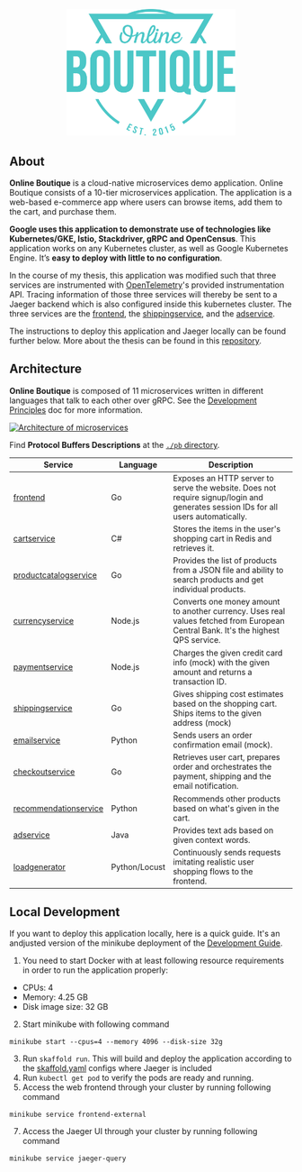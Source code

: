 <p align="center">
<img src="src/frontend/static/icons/Hipster_HeroLogoCyan.svg" width="300" alt="Online Boutique" />
</p>


## About

**Online Boutique** is a cloud-native microservices demo application.
Online Boutique consists of a 10-tier microservices application. The application is a
web-based e-commerce app where users can browse items,
add them to the cart, and purchase them.

**Google uses this application to demonstrate use of technologies like
Kubernetes/GKE, Istio, Stackdriver, gRPC and OpenCensus**. This application
works on any Kubernetes cluster, as well as Google
Kubernetes Engine. It’s **easy to deploy with little to no configuration**.

In the course of my thesis, this application was modified such that three services are instrumented with [OpenTelemetry](https://opentelemetry.io/)'s provided instrumentation API. Tracing information of those three services will thereby be sent to a Jaeger backend which is also configured inside this kubernetes cluster. The three services are the [frontend](./src/frontend), the [shippingservice](./src/shippingservice), and the [adservice](./src/adservice).

The instructions to deploy this application and Jaeger locally can be found further below. More about the thesis can be found in this [repository](https://github.com/fabenan-f/ukulele).

## Architecture

**Online Boutique** is composed of 11 microservices written in different
languages that talk to each other over gRPC. See the [Development Principles](/docs/development-principles.md) doc for more information.

[![Architecture of
microservices](./docs/img/architecture-diagram.png)](./docs/img/architecture-diagram.png)

Find **Protocol Buffers Descriptions** at the [`./pb` directory](./pb).

| Service                                              | Language      | Description                                                                                                                       |
| ---------------------------------------------------- | ------------- | --------------------------------------------------------------------------------------------------------------------------------- |
| [frontend](./src/frontend)                           | Go            | Exposes an HTTP server to serve the website. Does not require signup/login and generates session IDs for all users automatically. |
| [cartservice](./src/cartservice)                     | C#            | Stores the items in the user's shopping cart in Redis and retrieves it.                                                           |
| [productcatalogservice](./src/productcatalogservice) | Go            | Provides the list of products from a JSON file and ability to search products and get individual products.                        |
| [currencyservice](./src/currencyservice)             | Node.js       | Converts one money amount to another currency. Uses real values fetched from European Central Bank. It's the highest QPS service. |
| [paymentservice](./src/paymentservice)               | Node.js       | Charges the given credit card info (mock) with the given amount and returns a transaction ID.                                     |
| [shippingservice](./src/shippingservice)             | Go            | Gives shipping cost estimates based on the shopping cart. Ships items to the given address (mock)                                 |
| [emailservice](./src/emailservice)                   | Python        | Sends users an order confirmation email (mock).                                                                                   |
| [checkoutservice](./src/checkoutservice)             | Go            | Retrieves user cart, prepares order and orchestrates the payment, shipping and the email notification.                            |
| [recommendationservice](./src/recommendationservice) | Python        | Recommends other products based on what's given in the cart.                                                                      |
| [adservice](./src/adservice)                         | Java          | Provides text ads based on given context words.                                                                                   |
| [loadgenerator](./src/loadgenerator)                 | Python/Locust | Continuously sends requests imitating realistic user shopping flows to the frontend.                                              |

## Local Development

If you want to deploy this application locally, here is a quick guide. It's an andjusted version of the minikube deployment of the [Development Guide](/docs/development-guide.md).

1. You need to start Docker with at least following resource requirements in order to run the application properly:
- CPUs: 4
- Memory: 4.25 GB
- Disk image size: 32 GB
2. Start minikube with following command
```
minikube start --cpus=4 --memory 4096 --disk-size 32g
```  
3. Run `skaffold run`. This will build and deploy the application according to the [skaffold.yaml](/skaffold.yaml) configs where Jaeger is included
5. Run `kubectl get pod` to verify the pods are ready and running.
6. Access the web frontend through your cluster by running following command
```
minikube service frontend-external
```
7. Access the Jaeger UI through your cluster by running following command
```
minikube service jaeger-query
```